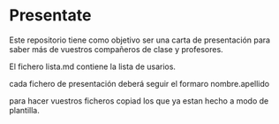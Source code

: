 # Presentate

Este repositorio tiene como objetivo ser una carta de presentación para saber más de vuestros compañeros de clase y profesores.

El fichero lista.md contiene la lista de usarios.

cada fichero de presentación deberá seguir el formaro nombre.apellido

para hacer vuestros ficheros copiad los que ya estan hecho a modo de plantilla.
